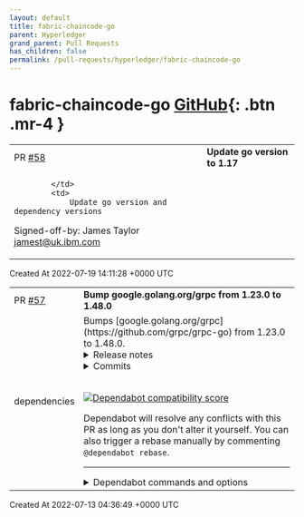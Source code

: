 ```yaml
---
layout: default
title: fabric-chaincode-go
parent: Hyperledger
grand_parent: Pull Requests
has_children: false
permalink: /pull-requests/hyperledger/fabric-chaincode-go
---
```


# fabric-chaincode-go <span class="fs-3 right-align">[GitHub](https://github.com/hyperledger/fabric-chaincode-go){: .btn .mr-4 }</span>


<div>
    <table>
        <tr>
            <td>
                PR <a href="https://github.com/hyperledger/fabric-chaincode-go/pull/58" class=".btn">#58</a>
            </td>
            <td>
                <b>
                    Update go version to 1.17
                </b>
            </td>
        </tr>
        <tr>
            <td>
                
            </td>
            <td>
                Update go version and dependency versions

Signed-off-by: James Taylor <jamest@uk.ibm.com>
            </td>
        </tr>
    </table>
    <div class="right-align">
        Created At 2022-07-19 14:11:28 +0000 UTC
    </div>
</div>

<div>
    <table>
        <tr>
            <td>
                PR <a href="https://github.com/hyperledger/fabric-chaincode-go/pull/57" class=".btn">#57</a>
            </td>
            <td>
                <b>
                    Bump google.golang.org/grpc from 1.23.0 to 1.48.0
                </b>
            </td>
        </tr>
        <tr>
            <td>
                <span class="chip">dependencies</span>
            </td>
            <td>
                Bumps [google.golang.org/grpc](https://github.com/grpc/grpc-go) from 1.23.0 to 1.48.0.
<details>
<summary>Release notes</summary>
<p><em>Sourced from <a href="https://github.com/grpc/grpc-go/releases">google.golang.org/grpc's releases</a>.</em></p>
<blockquote>
<h2>Release 1.48.0</h2>
<h1>Bug Fixes</h1>
<ul>
<li>xds/priority: fix bug that could prevent higher priorities from receiving config updates (<a href="https://github-redirect.dependabot.com/grpc/grpc-go/issues/5417">#5417</a>)</li>
<li>RLS load balancer: don't propagate the status code returned on control plane RPCs to data plane RPCs (<a href="https://github-redirect.dependabot.com/grpc/grpc-go/issues/5400">#5400</a>)</li>
</ul>
<h1>New Features</h1>
<ul>
<li>stats: add support for multiple stats handlers in a single client or server (<a href="https://github-redirect.dependabot.com/grpc/grpc-go/issues/5347">#5347</a>)</li>
<li>gcp/observability: add experimental OpenCensus tracing/metrics support (<a href="https://github-redirect.dependabot.com/grpc/grpc-go/issues/5372">#5372</a>)</li>
<li>xds: enable aggregate and logical DNS clusters by default (<a href="https://github-redirect.dependabot.com/grpc/grpc-go/issues/5380">#5380</a>)</li>
<li>credentials/google (for xds): support xdstp C2P cluster names (<a href="https://github-redirect.dependabot.com/grpc/grpc-go/issues/5399">#5399</a>)</li>
</ul>
<h2>Release 1.47.0</h2>
<h1>New Features</h1>
<ul>
<li>xds: add support for RBAC metadata invert matchers (<a href="https://github-redirect.dependabot.com/grpc/grpc-go/issues/5345">#5345</a>)</li>
</ul>
<h1>Bug Fixes</h1>
<ul>
<li>client: fix a context leaked if a connection to an address is lost before it is fully established (<a href="https://github-redirect.dependabot.com/grpc/grpc-go/issues/5337">#5337</a>)
<ul>
<li>Special Thanks: <a href="https://github.com/carzil"><code>@​carzil</code></a></li>
</ul>
</li>
<li>client: fix potential panic during RPC retries (<a href="https://github-redirect.dependabot.com/grpc/grpc-go/issues/5323">#5323</a>)</li>
<li>xds/client: fix a potential concurrent map read/write in load reporting (<a href="https://github-redirect.dependabot.com/grpc/grpc-go/issues/5331">#5331</a>)</li>
<li>client/SubConn: do not recreate addrConn if UpdateAddresses is called with the same addresses (<a href="https://github-redirect.dependabot.com/grpc/grpc-go/issues/5373">#5373</a>)</li>
<li>xds/eds: resources containing duplicate localities with the same priority will be rejected (<a href="https://github-redirect.dependabot.com/grpc/grpc-go/issues/5303">#5303</a>)</li>
<li>server: return Canceled or DeadlineExceeded status code when writing headers to a stream that is already closed (<a href="https://github-redirect.dependabot.com/grpc/grpc-go/issues/5292">#5292</a>)
<ul>
<li>Special Thanks: <a href="https://github.com/idiamond-stripe"><code>@​idiamond-stripe</code></a></li>
</ul>
</li>
</ul>
<h1>Behavior Changes</h1>
<ul>
<li>xds/priority: start the init timer when a child switches to Connecting from non-failure states (<a href="https://github-redirect.dependabot.com/grpc/grpc-go/issues/5334">#5334</a>)</li>
<li>server: respond with HTTP Status 405 and gRPC status INTERNAL if the method sent to server is not POST (<a href="https://github-redirect.dependabot.com/grpc/grpc-go/issues/5364">#5364</a>)</li>
</ul>
<h1>Documentation</h1>
<ul>
<li>server: clarify documentation around setting and sending headers and ServerStream errors (<a href="https://github-redirect.dependabot.com/grpc/grpc-go/issues/5302">#5302</a>)</li>
</ul>
<h2>Release v1.46.2</h2>
<h1>Bug Fixes</h1>
<ul>
<li>client: fix potential panic during RPC retries (<a href="https://github-redirect.dependabot.com/grpc/grpc-go/issues/5323">#5323</a>)</li>
<li>xds: fix leak of deleted CDS resources from CSDS view (<a href="https://github-redirect.dependabot.com/grpc/grpc-go/issues/5339">#5339</a>)</li>
</ul>
<h2>Release 1.46.0</h2>
<h1>New Features</h1>
<ul>
<li>server: Support setting <code>TCP_USER_TIMEOUT</code> on <code>grpc.Server</code> connections using <code>keepalive.ServerParameters.Time</code> (<a href="https://github-redirect.dependabot.com/grpc/grpc-go/issues/5219">#5219</a>)
<ul>
<li>Special Thanks: <a href="https://github.com/bonnefoa"><code>@​bonnefoa</code></a></li>
</ul>
</li>
<li>client: perform graceful switching of LB policies in the <code>ClientConn</code> by default (<a href="https://github-redirect.dependabot.com/grpc/grpc-go/issues/5285">#5285</a>)</li>
<li>all: improve logging by including channelz identifier in log messages (<a href="https://github-redirect.dependabot.com/grpc/grpc-go/issues/5192">#5192</a>)</li>
</ul>
<!-- raw HTML omitted -->
</blockquote>
<p>... (truncated)</p>
</details>
<details>
<summary>Commits</summary>
<ul>
<li><a href="https://github.com/grpc/grpc-go/commit/64174955202ffb5ea4122e25d1aaece49cc5a3ed"><code>6417495</code></a> Change version to 1.48.0 (<a href="https://github-redirect.dependabot.com/grpc/grpc-go/issues/5482">#5482</a>)</li>
<li><a href="https://github.com/grpc/grpc-go/commit/5770b1dea58dd6a8bddb0585e40ed63d4d096e27"><code>5770b1d</code></a> xds: drop localities with zero weight at the xdsClient layer (<a href="https://github-redirect.dependabot.com/grpc/grpc-go/issues/5476">#5476</a>)</li>
<li><a href="https://github.com/grpc/grpc-go/commit/423cd8e3ad5ff82dee28390f6fecd0e8658b4cd8"><code>423cd8e</code></a> interop: update proto to make vet happy (<a href="https://github-redirect.dependabot.com/grpc/grpc-go/issues/5475">#5475</a>)</li>
<li><a href="https://github.com/grpc/grpc-go/commit/c9b16c884c9797f5cdde9c2aeba2c20320213cd6"><code>c9b16c8</code></a> transport: remove unused <code>bufWriter.onFlush()</code> (<a href="https://github-redirect.dependabot.com/grpc/grpc-go/issues/5464">#5464</a>)</li>
<li><a href="https://github.com/grpc/grpc-go/commit/755bf5a191a0c1fd427c0794121dac58475f080e"><code>755bf5a</code></a> fix typo in the binary log (<a href="https://github-redirect.dependabot.com/grpc/grpc-go/issues/5467">#5467</a>)</li>
<li><a href="https://github.com/grpc/grpc-go/commit/15739b5c88737e866194c45328750deb3521ab83"><code>15739b5</code></a> health: split imports into healthpb and healthgrpc (<a href="https://github-redirect.dependabot.com/grpc/grpc-go/issues/5466">#5466</a>)</li>
<li><a href="https://github.com/grpc/grpc-go/commit/c075d2011c8b55585404b52c1d358e0cbb39c355"><code>c075d20</code></a> interop client: provide new flag, --soak_min_time_ms_between_rpcs (<a href="https://github-redirect.dependabot.com/grpc/grpc-go/issues/5421">#5421</a>)</li>
<li><a href="https://github.com/grpc/grpc-go/commit/4b750055a530f53ee3715fe6763bf8855677847b"><code>4b75005</code></a> clusterresolver: merge P(p)arseConfig functions (<a href="https://github-redirect.dependabot.com/grpc/grpc-go/issues/5462">#5462</a>)</li>
<li><a href="https://github.com/grpc/grpc-go/commit/d883f3d5faf91e030539ce310875850357c6c4a8"><code>d883f3d</code></a> test/xds: fail only when state changes to something other than READY and IDLE...</li>
<li><a href="https://github.com/grpc/grpc-go/commit/c6ee1c71447e2e5a1bbb017f6162a1840fb2e2c6"><code>c6ee1c7</code></a> xdsclient: only include nodeID in error strings, not the whole nodeProto (<a href="https://github-redirect.dependabot.com/grpc/grpc-go/issues/5461">#5461</a>)</li>
<li>Additional commits viewable in <a href="https://github.com/grpc/grpc-go/compare/v1.23.0...v1.48.0">compare view</a></li>
</ul>
</details>
<br />


[![Dependabot compatibility score](https://dependabot-badges.githubapp.com/badges/compatibility_score?dependency-name=google.golang.org/grpc&package-manager=go_modules&previous-version=1.23.0&new-version=1.48.0)](https://docs.github.com/en/github/managing-security-vulnerabilities/about-dependabot-security-updates#about-compatibility-scores)

Dependabot will resolve any conflicts with this PR as long as you don't alter it yourself. You can also trigger a rebase manually by commenting `@dependabot rebase`.

[//]: # (dependabot-automerge-start)
[//]: # (dependabot-automerge-end)

---

<details>
<summary>Dependabot commands and options</summary>
<br />

You can trigger Dependabot actions by commenting on this PR:
- `@dependabot rebase` will rebase this PR
- `@dependabot recreate` will recreate this PR, overwriting any edits that have been made to it
- `@dependabot merge` will merge this PR after your CI passes on it
- `@dependabot squash and merge` will squash and merge this PR after your CI passes on it
- `@dependabot cancel merge` will cancel a previously requested merge and block automerging
- `@dependabot reopen` will reopen this PR if it is closed
- `@dependabot close` will close this PR and stop Dependabot recreating it. You can achieve the same result by closing it manually
- `@dependabot ignore this major version` will close this PR and stop Dependabot creating any more for this major version (unless you reopen the PR or upgrade to it yourself)
- `@dependabot ignore this minor version` will close this PR and stop Dependabot creating any more for this minor version (unless you reopen the PR or upgrade to it yourself)
- `@dependabot ignore this dependency` will close this PR and stop Dependabot creating any more for this dependency (unless you reopen the PR or upgrade to it yourself)


</details>
            </td>
        </tr>
    </table>
    <div class="right-align">
        Created At 2022-07-13 04:36:49 +0000 UTC
    </div>
</div>

